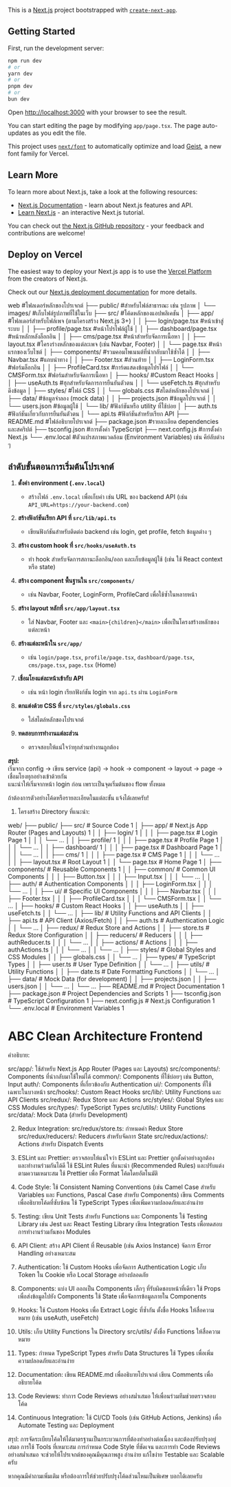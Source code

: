 This is a [Next.js](https://nextjs.org) project bootstrapped with [`create-next-app`](https://nextjs.org/docs/app/api-reference/cli/create-next-app).

## Getting Started

First, run the development server:

```bash
npm run dev
# or
yarn dev
# or
pnpm dev
# or
bun dev
```

Open [http://localhost:3000](http://localhost:3000) with your browser to see the result.

You can start editing the page by modifying `app/page.tsx`. The page auto-updates as you edit the file.

This project uses [`next/font`](https://nextjs.org/docs/app/building-your-application/optimizing/fonts) to automatically optimize and load [Geist](https://vercel.com/font), a new font family for Vercel.

## Learn More

To learn more about Next.js, take a look at the following resources:

- [Next.js Documentation](https://nextjs.org/docs) - learn about Next.js features and API.
- [Learn Next.js](https://nextjs.org/learn) - an interactive Next.js tutorial.

You can check out [the Next.js GitHub repository](https://github.com/vercel/next.js) - your feedback and contributions are welcome!

## Deploy on Vercel

The easiest way to deploy your Next.js app is to use the [Vercel Platform](https://vercel.com/new?utm_medium=default-template&filter=next.js&utm_source=create-next-app&utm_campaign=create-next-app-readme) from the creators of Next.js.

Check out our [Next.js deployment documentation](https://nextjs.org/docs/app/building-your-application/deploying) for more details.

web #โฟลเดอร์หลักของโปรเจกต์
├── public/ #สำหรับไฟล์สาธารณะ เช่น รูปภาพ
│ └── images/ #เก็บไฟล์รูปภาพที่ใช้ในเว็บ
├── src/ #โค้ดหลักของแอปพลิเคชัน
│ ├── app/ #โฟลเดอร์สำหรับไฟล์เพจ (ตามโครงสร้าง Next.js 3+)
│ │ ├── login/page.tsx #หน้าเข้าสู่ระบบ
│ │ ├── profile/page.tsx #หน้าโปรไฟล์ผู้ใช้
│ │ ├── dashboard/page.tsx #หน้าหลักหลังล็อกอิน
│ │ ├── cms/page.tsx #หน้าสำหรับจัดการเนื้อหา
│ │ ├── layout.tsx #โครงร่างหลักของแต่ละเพจ (เช่น Navbar, Footer)
│ │ └── page.tsx #หน้าแรกของเว็บไซต์
│ ├── components/ #รวมคอมโพเนนต์ที่นำกลับมาใช้ซ้ำได้
│ │ ├── Navbar.tsx #แถบนำทาง
│ │ ├── Footer.tsx #ส่วนท้าย
│ │ ├── LoginForm.tsx #ฟอร์มล็อกอิน
│ │ ├── ProfileCard.tsx #การ์ดแสดงข้อมูลโปรไฟล์
│ │ └── CMSForm.tsx #ฟอร์มสำหรับจัดการเนื้อหา
│ ├── hooks/ #Custom React Hooks
│ │ ├── useAuth.ts #ฮุกสำหรับจัดการการยืนยันตัวตน
│ │ └── useFetch.ts #ฮุกสำหรับดึงข้อมูล
│ ├── styles/ #ไฟล์ CSS
│ │ └── globals.css #สไตล์หลักของโปรเจกต์
│ ├── data/ #ข้อมูลจำลอง (mock data)
│ │ ├── projects.json #ข้อมูลโปรเจกต์
│ │ └── users.json #ข้อมูลผู้ใช้
│ └── lib/ #ฟังก์ชันหรือ utility ที่ใช้บ่อย
│ ├── auth.ts #ฟังก์ชันเกี่ยวกับการยืนยันตัวตน
│ └── api.ts #ฟังก์ชันสำหรับเรียก API
├── README.md #ไฟล์อธิบายโปรเจกต์
├── package.json #รายละเอียด dependencies และสคริปต์
├── tsconfig.json #การตั้งค่า TypeScript
├── next.config.js #การตั้งค่า Next.js
└── .env.local #ตัวแปรสภาพแวดล้อม (Environment Variables) เช่น คีย์ลับต่าง ๆ

## ลำดับขั้นตอนการเริ่มต้นโปรเจกต์

1. **ตั้งค่า environment (`.env.local`)**

   - สร้างไฟล์ `.env.local` เพื่อเก็บค่า เช่น URL ของ backend API (เช่น `API_URL=https://your-backend.com`)

2. **สร้างฟังก์ชันเรียก API ที่ `src/lib/api.ts`**

   - เขียนฟังก์ชันสำหรับติดต่อ backend เช่น login, get profile, fetch ข้อมูลต่าง ๆ

3. **สร้าง custom hook ที่ `src/hooks/useAuth.ts`**

   - ทำ hook สำหรับจัดการสถานะล็อกอิน/ออก และเก็บข้อมูลผู้ใช้ (เช่น ใช้ React context หรือ state)

4. **สร้าง component พื้นฐานใน `src/components/`**

   - เช่น Navbar, Footer, LoginForm, ProfileCard เพื่อใช้ซ้ำในหลายหน้า

5. **สร้าง layout หลักที่ `src/app/layout.tsx`**

   - ใส่ Navbar, Footer และ `<main>{children}</main>` เพื่อเป็นโครงสร้างหลักของแต่ละหน้า

6. **สร้างแต่ละหน้าใน `src/app/`**

   - เช่น `login/page.tsx`, `profile/page.tsx`, `dashboard/page.tsx`, `cms/page.tsx`, `page.tsx` (Home)

7. **เชื่อมโยงแต่ละหน้าเข้ากับ API**

   - เช่น หน้า login เรียกฟังก์ชัน login จาก `api.ts` ผ่าน `LoginForm`

8. **ตกแต่งด้วย CSS ที่ `src/styles/globals.css`**

   - ใส่สไตล์หลักของโปรเจกต์

9. **ทดสอบการทำงานแต่ละส่วน**
   - ตรวจสอบให้แน่ใจว่าทุกส่วนทำงานถูกต้อง

**สรุป:**  
เริ่มจาก config → เขียน service (api) → hook → component → layout → page → เชื่อมโยงทุกอย่างเข้าด้วยกัน  
แนะนำให้เริ่มจากหน้า login ก่อน เพราะเป็นจุดเริ่มต้นของ flow ทั้งหมด

ถ้าต้องการตัวอย่างโค้ดหรือรายละเอียดในแต่ละขั้น แจ้งได้เลยครับ!

1. โครงสร้าง Directory ที่แนะนำ:

web/
├── public/
├── src/ # Source Code  1
│ ├── app/ # Next.js App Router (Pages and Layouts)   1
│ │ ├── login/ 1
│ │ │ ├── page.tsx # Login Page  1
│ │ │ └── ...
│ │ ├── profile/  1
│ │ │ ├── page.tsx # Profile Page   1
│ │ │ └── ...
│ │ ├── dashboard/   1
│ │ │ ├── page.tsx # Dashboard Page 1
│ │ │ └── ...
│ │ ├── cms/   1
│ │ │ ├── page.tsx # CMS Page 1
│ │ │ └── ...
│ │ ├── layout.tsx # Root Layout 1
│ │ └── page.tsx # Home Page  1
│ ├── components/ # Reusable Components   1
│ │ ├── common/ # Common UI Components
│ │ │ ├── Button.tsx
│ │ │ ├── Input.tsx
│ │ │ └── ...
│ │ ├── auth/ # Authentication Components
│ │ │ ├── LoginForm.tsx
│ │ │ └── ...
│ │ ├── ui/ # Specific UI Components
│ │ │ ├── Navbar.tsx
│ │ │ ├── Footer.tsx
│ │ │ ├── ProfileCard.tsx
│ │ │ └── CMSForm.tsx
│ │ └── ...
│ ├── hooks/ # Custom React Hooks
│ │ ├── useAuth.ts
│ │ ├── useFetch.ts
│ │ └── ...
│ ├── lib/ # Utility Functions and API Clients
│ │ ├── api.ts # API Client (Axios/Fetch)
│ │ ├── auth.ts # Authentication Logic
│ │ └── ...
│ ├── redux/ # Redux Store and Actions
│ │ ├── store.ts # Redux Store Configuration
│ │ ├── reducers/ # Reducers
│ │ │ ├── authReducer.ts
│ │ │ └── ...
│ │ ├── actions/ # Actions
│ │ │ ├── authActions.ts
│ │ │ └── ...
│ │ └── ...
│ ├── styles/ # Global Styles and CSS Modules
│ │ ├── globals.css
│ │ └── ...
│ ├── types/ # TypeScript Types
│ │ ├── user.ts # User Type Definition
│ │ └── ...
│ ├── utils/ # Utility Functions
│ │ ├── date.ts # Date Formatting Functions
│ │ └── ...
│ ├── data/ # Mock Data (for development)
│ │ ├── projects.json
│ │ ├── users.json
│ │ └── ...
│ └── ...
├── README.md # Project Documentation  1
├── package.json # Project Dependencies and Scripts   1
├── tsconfig.json # TypeScript Configuration 1
├── next.config.js # Next.js Configuration   1
└── .env.local # Environment Variables    1

# ABC Clean Architecture Frontend

คำอธิบาย:

src/app/: ใช้สำหรับ Next.js App Router (Pages และ Layouts)
src/components/: Components ที่นำกลับมาใช้ใหม่ได้
common/: Components ที่ใช้บ่อยๆ เช่น Button, Input
auth/: Components ที่เกี่ยวข้องกับ Authentication
ui/: Components ที่ใช้เฉพาะในบางหน้า
src/hooks/: Custom React Hooks
src/lib/: Utility Functions และ API Clients
src/redux/: Redux Store และ Actions
src/styles/: Global Styles และ CSS Modules
src/types/: TypeScript Types
src/utils/: Utility Functions
src/data/: Mock Data (สำหรับ Development)

2. Redux Integration:
   src/redux/store.ts: กำหนดค่า Redux Store
   src/redux/reducers/: Reducers สำหรับจัดการ State
   src/redux/actions/: Actions สำหรับ Dispatch Events

3. ESLint และ Prettier:
   ตรวจสอบให้แน่ใจว่า ESLint และ Prettier ถูกตั้งค่าอย่างถูกต้อง และทำงานร่วมกันได้ดี
   ใช้ ESLint Rules ที่แนะนำ (Recommended Rules) และปรับแต่งตามความเหมาะสม
   ใช้ Prettier เพื่อ Format โค้ดโดยอัตโนมัติ

4. Code Style:
   ใช้ Consistent Naming Conventions (เช่น Camel Case สำหรับ Variables และ Functions, Pascal Case สำหรับ Components)
   เขียน Comments เพื่ออธิบายโค้ดที่ซับซ้อน
   ใช้ TypeScript Types เพื่อเพิ่มความปลอดภัยและอ่านง่าย

5. Testing:
   เขียน Unit Tests สำหรับ Functions และ Components
   ใช้ Testing Library เช่น Jest และ React Testing Library
   เขียน Integration Tests เพื่อทดสอบการทำงานร่วมกันของ Modules

6. API Client:
   สร้าง API Client ที่ Reusable (เช่น Axios Instance)
   จัดการ Error Handling อย่างเหมาะสม

7. Authentication:
   ใช้ Custom Hooks เพื่อจัดการ Authentication Logic
   เก็บ Token ใน Cookie หรือ Local Storage อย่างปลอดภัย

8. Components:
   แบ่ง UI ออกเป็น Components เล็กๆ ที่รับผิดชอบหน้าที่เดียว
   ใช้ Props เพื่อส่งข้อมูลไปยัง Components
   ใช้ State เพื่อจัดการข้อมูลภายใน Components

9. Hooks:
   ใช้ Custom Hooks เพื่อ Extract Logic ที่ซ้ำกัน
   ตั้งชื่อ Hooks ให้สื่อความหมาย (เช่น useAuth, useFetch)

10. Utils:
    เก็บ Utility Functions ใน Directory src/utils/
    ตั้งชื่อ Functions ให้สื่อความหมาย

11. Types:
    กำหนด TypeScript Types สำหรับ Data Structures
    ใช้ Types เพื่อเพิ่มความปลอดภัยและอ่านง่าย

12. Documentation:
    เขียน README.md เพื่ออธิบายโปรเจกต์
    เขียน Comments เพื่ออธิบายโค้ด

13. Code Reviews:
    ทำการ Code Reviews อย่างสม่ำเสมอ
    ให้เพื่อนร่วมทีมช่วยตรวจสอบโค้ด

14. Continuous Integration:
    ใช้ CI/CD Tools (เช่น GitHub Actions, Jenkins) เพื่อ Automate Testing และ Deployment

สรุป:
การจัดระเบียบโค้ดให้ได้มาตรฐานเป็นกระบวนการที่ต้องทำอย่างต่อเนื่อง และต้องปรับปรุงอยู่เสมอ การใช้ Tools ที่เหมาะสม การกำหนด Code Style ที่ชัดเจน และการทำ Code Reviews อย่างสม่ำเสมอ จะช่วยให้โปรเจกต์ของคุณมีคุณภาพสูง อ่านง่าย แก้ไขง่าย Testable และ Scalable ครับ

หากคุณมีคำถามเพิ่มเติม หรือต้องการให้ช่วยปรับปรุงโค้ดส่วนไหนเป็นพิเศษ บอกได้เลยครับ
